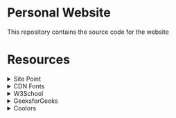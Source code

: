 # Personal Website
This repository contains the source code for the website

# Resources
<details>
    <summary>Site Point</summary>
        <p>https://www.sitepoint.com/understanding-and-using-rem-units-in-css/</p>
    <summary>CDN Fonts</summary>
        <p>https://www.cdnfonts.com/governor.font</p>
    <summary>W3School</summary>
        <p>https://www.w3schools.com/howto/howto_css_custom_scrollbar.asp</p>
        <p>https://www.w3schools.com/howto/howto_html_download_link.asp</p>
    <summary>GeeksforGeeks</summary>
        <p>https://www.geeksforgeeks.org/how-to-add-icon-logo-in-title-bar-using-html/</p>
    <summary>Coolors</summary>
        <p>https://coolors.co/palette/0d1b2a-1b263b-415a77-778da9-e0e1dd</p>
</details>
<details>
    <summary>CDN Fonts</summary>
        <p>https://www.cdnfonts.com/governor.font</p>
</details>
<details>
    <summary>W3School</summary>
        <p>https://www.w3schools.com/howto/howto_css_custom_scrollbar.asp</p>
        <p>https://www.w3schools.com/howto/howto_html_download_link.asp</p>
</details>
<details>
    <summary>GeeksforGeeks</summary>
        <p>https://www.geeksforgeeks.org/how-to-add-icon-logo-in-title-bar-using-html/</p>
</details>
<details>
    <summary>Coolors</summary>
        <p>https://coolors.co/palette/0d1b2a-1b263b-415a77-778da9-e0e1dd</p>
</details>